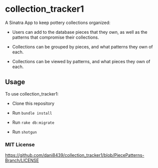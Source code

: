 # collection_tracker1
A Sinatra App to keep pottery collections organized:

* Users can add to the database pieces that they own, as well as the patterns that compromise their collections.

* Collections can be grouped by pieces, and what patterns they own of each.

* Collections can be viewed by patterns, and what pieces they own of each.

## Usage ##

To use collection_tracker1:

* Clone this repository

* Run `bundle install`

* Run `rake db:migrate`

* Run `shotgun`

### MIT License ###

https://github.com/dani8439/collection_tracker1/blob/PiecePatterns-Branch/LICENSE
